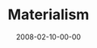 ---
layout: message
category: message
series: "Consumed"
title: "Materialism"
date: 2008-02-10-00-00
message_id: 483
---